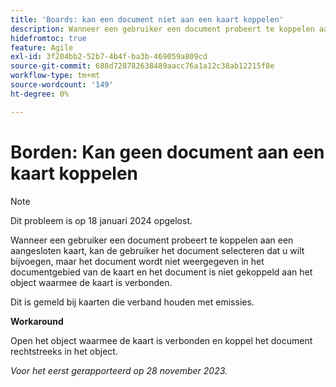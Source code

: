 ```yaml
---
title: 'Boards: kan een document niet aan een kaart koppelen'
description: Wanneer een gebruiker een document probeert te koppelen aan een aangesloten kaart, kan de gebruiker het document selecteren dat u wilt bijvoegen, maar het document wordt niet weergegeven in het documentgebied van de kaart en het document is niet gekoppeld aan het object waarmee de kaart is verbonden.
hidefromtoc: true
feature: Agile
exl-id: 3f204bb2-52b7-4b4f-ba3b-469059a809cd
source-git-commit: 688d728782638489aacc76a1a12c38ab12215f8e
workflow-type: tm+mt
source-wordcount: '149'
ht-degree: 0%

---
```


# Borden: Kan geen document aan een kaart koppelen

>[!NOTE]
>
>Dit probleem is op 18 januari 2024 opgelost.

<!--WF and WFP TOCs-->

Wanneer een gebruiker een document probeert te koppelen aan een aangesloten kaart, kan de gebruiker het document selecteren dat u wilt bijvoegen, maar het document wordt niet weergegeven in het documentgebied van de kaart en het document is niet gekoppeld aan het object waarmee de kaart is verbonden.

Dit is gemeld bij kaarten die verband houden met emissies.

**Workaround**

Open het object waarmee de kaart is verbonden en koppel het document rechtstreeks in het object.

_Voor het eerst gerapporteerd op 28 november 2023._
